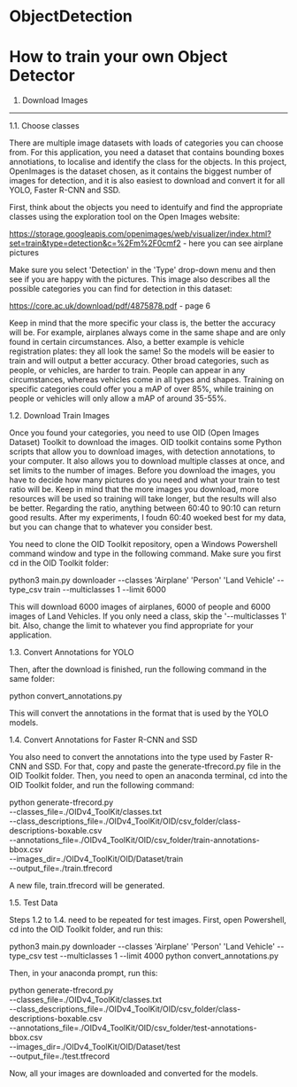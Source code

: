 # ObjectDetection

How to train your own Object Detector
=======
1. Download Images
-----------

1.1. Choose classes

There are multiple image datasets with loads of categories you can choose from. For this application, you need a dataset that contains bounding boxes annotiations, to localise and identify the class for the objects. In this project, OpenImages is the dataset chosen, as it contains the biggest number of images for detection, and it is also easiest to download and convert it for all YOLO, Faster R-CNN and SSD.

First, think about the objects you need to identuify and find the appropriate classes using the exploration tool on the Open Images website:

https://storage.googleapis.com/openimages/web/visualizer/index.html?set=train&type=detection&c=%2Fm%2F0cmf2 - here you can see airplane pictures

Make sure you select 'Detection' in the 'Type' drop-down menu and then see if you are happy with the pictures. This image also describes all the possible categories you can find for detection in this dataset:

https://core.ac.uk/download/pdf/4875878.pdf - page 6

Keep in mind that the more specific your class is, the better the accuracy will be. For example, airplanes always come in the same shape and are only found in certain circumstances. Also, a better example is vehicle registration plates: they all look the same! So the models will be easier to train and will output a better accuracy. Other broad categories, such as people, or vehicles, are harder to train. People can appear in any circumstances, whereas vehicles come in all types and shapes. Training on specific categories could offer you a mAP of over 85%, while training on people or vehicles will only allow a mAP of around 35-55%.

1.2. Download Train Images

Once you found your categories, you need to use OID (Open Images Dataset) Toolkit to download the images. OID toolkit contains some Python scripts that allow you to download images, with detection annotations, to your computer. It also allows you to download multiple classes at once, and set limits to the number of images. Before you download the images, you have to decide how many pictures do you need and what your train to test ratio will be. Keep in mind that the more images you download, more resources will be used so training will take longer, but the results will also be better. Regarding the ratio, anything between 60:40 to 90:10 can return good results. After my experiments, I foudn 60:40 woeked best for my data, but you can change that to whatever you consider best.

You need to clone the OID Toolkit repository, open a Windows Powershell command window and type in the following command. Make sure you first cd in the OID Toolkit folder:

python3 main.py downloader --classes 'Airplane' 'Person' 'Land Vehicle' --type_csv train --multiclasses 1 --limit 6000

This will download 6000 images of airplanes, 6000 of people and 6000 images of Land Vehicles. If you only need a class, skip the '--multiclasses 1' bit. Also, change the limit to whatever you find appropriate for your application.

1.3. Convert Annotations for YOLO

Then, after the download is finished, run the following command in the same folder:

python convert_annotations.py

This will convert the annotations in the format that is used by the YOLO models.

1.4. Convert Annotations for Faster R-CNN and SSD

You also need to convert the annotations into the type used by Faster R-CNN and SSD. For that, copy and paste the generate-tfrecord.py file in the OID Toolkit folder. Then, you need to open an anaconda terminal, cd into the OID Toolkit folder, and run the following command:

python generate-tfrecord.py \
--classes_file=./OIDv4_ToolKit/classes.txt \
--class_descriptions_file=./OIDv4_ToolKit/OID/csv_folder/class-descriptions-boxable.csv \
--annotations_file=./OIDv4_ToolKit/OID/csv_folder/train-annotations-bbox.csv \
--images_dir=./OIDv4_ToolKit/OID/Dataset/train \
--output_file=./train.tfrecord

A new file, train.tfrecord will be generated. 

1.5. Test Data

Steps 1.2 to 1.4. need to be repeated for test images. First, open Powershell, cd into the OID Toolkit folder, and run this:

python3 main.py downloader --classes 'Airplane' 'Person' 'Land Vehicle' --type_csv test --multiclasses 1 --limit 4000
python convert_annotations.py

Then, in your anaconda prompt, run this:

python generate-tfrecord.py \
--classes_file=./OIDv4_ToolKit/classes.txt \
--class_descriptions_file=./OIDv4_ToolKit/OID/csv_folder/class-descriptions-boxable.csv \
--annotations_file=./OIDv4_ToolKit/OID/csv_folder/test-annotations-bbox.csv \
--images_dir=./OIDv4_ToolKit/OID/Dataset/test \
--output_file=./test.tfrecord

Now, all your images are downloaded and converted for the models.
